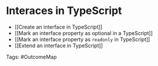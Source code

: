 # Interaces in TypeScript

- [[Create an interface in TypeScript]]
- [[Mark an interface property as optional in a TypeScript]]
- [[Mark an interface property as `readonly` in TypeScript]]
- [[Extend an interface in TypeScript]]

Tags: #OutcomeMap 